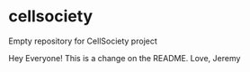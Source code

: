 # cellsociety
Empty repository for CellSociety project

Hey Everyone! This is a change on the README.
Love, Jeremy
